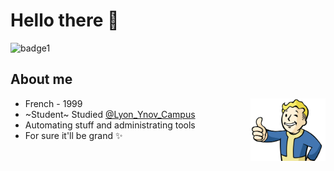 # Hello there :wave:
![badge1](https://img.shields.io/badge/RTFM-In%20progress-blue?style=flat&logo=audacity)

## About me 

<img align="right" alt=":happy noise:" src="vaultboy.png" width=120 height=100>  

- French - 1999  
- ~Student~ Studied [@Lyon_Ynov_Campus](https://www.ynov.com/campus/lyon/)  
- Automating stuff and administrating tools    
- For sure it'll be grand :sparkles:   
